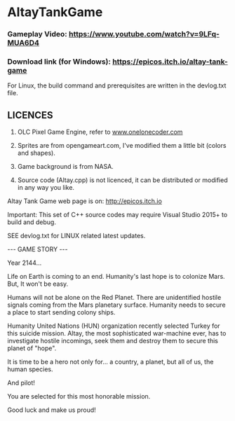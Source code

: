# AltayTankGame
### Gameplay Video: https://www.youtube.com/watch?v=9LFq-MUA6D4

### Download link (for Windows): https://epicos.itch.io/altay-tank-game
For Linux, the build command and prerequisites are written in the devlog.txt file.

## LICENCES

1. OLC Pixel Game Engine, refer to www.onelonecoder.com

2. Sprites are from opengameart.com, I've modified them a little bit (colors and shapes).

3. Game background is from NASA.

4. Source code (Altay.cpp) is not licenced, it can be distributed or modified in any way you like.


Altay Tank Game web page is on: http://epicos.itch.io


Important: This set of C++ source codes may require Visual Studio 2015+ to build and debug.

SEE devlog.txt for LINUX related latest updates.

--- GAME STORY ---

Year 2144...

Life on Earth is coming to an end. 
Humanity's last hope is to colonize Mars. 
But,
It won't be easy.

Humans will not be alone on the Red Planet. 
There are unidentified hostile signals coming from the Mars planetary surface. 
Humanity needs to secure a place to start sending colony ships. 

Humanity United Nations (HUN) organization recently selected Turkey for this suicide mission. 
Altay, the most sophisticated war-machine ever, has to investigate hostile incomings, seek them and destroy them to secure this planet of "hope". 

It is time to be a hero not only for...
a country, 
a planet, 
but all of us, the human species. 

And pilot!

You are selected for this most honorable mission. 

Good luck and make us proud!
